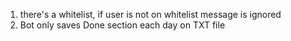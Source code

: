 1. there's a whitelist, if user is not on whitelist message is ignored
2. Bot only saves Done section each day on TXT file
